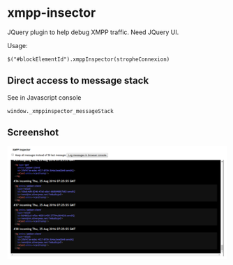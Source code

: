 # xmpp-insector

JQuery plugin to help debug XMPP traffic. Need JQuery UI.

Usage:

    $("#blockElementId").xmppInspector(stropheConnexion)

## Direct access to message stack

See in Javascript console 

    window._xmppinspector_messageStack

## Screenshot

![Screenshot](screen_capture.png)